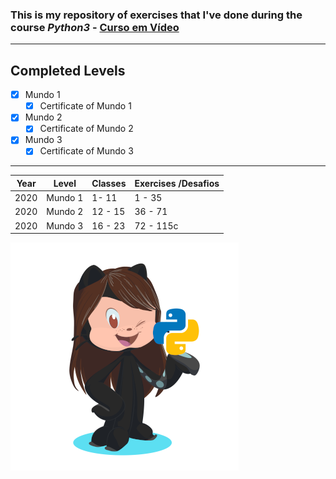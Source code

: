 ### This is my repository of exercises that I've done during the course ***Python3*** - [Curso em Vídeo](https://cursoemvideo.com)

***
## Completed Levels
- [x] Mundo 1
   - [x] Certificate of Mundo 1
- [x] Mundo 2
   - [x] Certificate of Mundo 2
- [x] Mundo 3
   - [x] Certificate of Mundo 3
***
Year | Level | Classes | Exercises /Desafios
--- | ---- | --- | ---
2020 | Mundo 1 | 1- 11 | 1 - 35 
2020 | Mundo 2 | 12 - 15 | 36 - 71
2020 | Mundo 3 |16 - 23 | 72 - 115c

![](images/octocat-python.365x365px.png)
